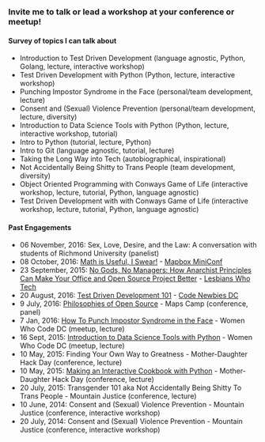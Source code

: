 ### Invite me to talk or lead a workshop at your conference or meetup!

#### Survey of topics I can talk about
- Introduction to Test Driven Development (language agnostic, Python, Golang, lecture, interactive workshop)
- Test Driven Development with Python (Python, lecture, interactive workshop)
- Punching Impostor Syndrome in the Face (personal/team development, lecture)
- Consent and (Sexual) Violence Prevention (personal/team development, lecture, diversity)
- Introduction to Data Science Tools with Python (Python, lecture, interactive workshop, tutorial)
- Intro to Python (tutorial, lecture, Python)
- Intro to Git (language agnostic, tutorial, lecture)
- Taking the Long Way into Tech (autobiographical, inspirational)
- Not Accidentally Being Shitty to Trans People (team development, diversity)
- Object Oriented Programming with Conways Game of Life (interactive workshop, lecture, tutorial, Python, language agnostic)
- Test Driven Development with with Conways Game of Life (interactive workshop, lecture, tutorial, Python, language agnostic)




#### Past Engagements
- 06 November, 2016: Sex, Love, Desire, and the Law: A conversation with students of Richmond University (panelist)
- 08 October, 2016: [Math is Useful, I Swear!](https://github.com/emmagras/presentations/blob/master/math-is-useful-i-swear.md) - [Mapbox MiniConf](https://miniconfmapbox.splashthat.com/)
- 23 September, 2015: [No Gods, No Managers: How Anarchist Principles Can Make Your Office and Open Source Project Better](https://www.dropbox.com/s/zup9p2kqy96mrnr/anarchy-in-the-office.pdf?dl=0) - [Lesbians Who Tech](http://lesbianswhotech.org/speakers/emma-grasmeder/)
- 20 August, 2016: [Test Driven Development 101](https://github.com/emmagras/presentations/blob/master/tdd101.md) - [Code Newbies DC](http://www.meetup.com/CodeNewbie-DC/events/232956866/)
- 9 July, 2016: [Philosophies of Open Source](http://mapscamp.io/#schedule) - Maps Camp (conference, panel)
- 7 Jan, 2016: [How To Punch Impostor Syndrome in the Face](https://youtu.be/Vgoh8Kv8r7U) - Women Who Code DC (meetup, lecture)
- 16 Sept, 2015: [Introduction to Data Science Tools with Python](https://github.com/emmagras/datascience-pres) - Women Who Code DC (meetup, lecture)
- 10 May, 2015: Finding Your Own Way to Greatness - Mother-Daughter Hack Day (conference, lecture)
- 10 May, 2015: [Making an Interactive Cookbook with Python](https://github.com/emmagras/recipe-recs/blob/master/recipe_recommender.py) - Mother-Daughter Hack Day (conference, lecture)
- 20 July, 2015: Transgender 101 aka Not Accidentally Being Shitty To Trans People - Mountain Justice (conference, lecture)
- 10 June, 2014: Consent and (Sexual) Violence Prevention - Mountain Justice (conference, interactive workshop)
- 20 July, 2014: Consent and (Sexual) Violence Prevention - Mountain Justice (conference, interactive workshop)
